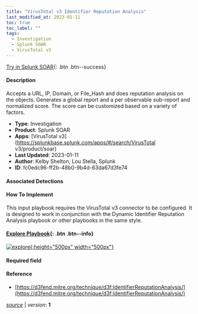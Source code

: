 ```yaml
---
title: "VirusTotal v3 Identifier Reputation Analysis"
last_modified_at: 2023-01-11
toc: true
toc_label: ""
tags:
  - Investigation
  - Splunk SOAR
  - VirusTotal v3
---
```


[Try in Splunk SOAR](https://www.splunk.com/en_us/software/splunk-security-orchestration-and-automation.html){: .btn .btn--success}

#### Description

Accepts a URL, IP, Domain, or File_Hash and does reputation analysis on the objects. Generates a global report and a per observable sub-report and normalized score. The score can be customized based on a variety of factors.

- **Type**: Investigation
- **Product**: Splunk SOAR
- **Apps**: [VirusTotal v3](https://splunkbase.splunk.com/apps/#/search/VirusTotal v3/product/soar)
- **Last Updated**: 2023-01-11
- **Author**: Kelby Shelton, Lou Stella, Splunk
- **ID**: fc0edc96-ff2b-48b0-9b4d-63da67d3fe74

#### Associated Detections


#### How To Implement
This input playbook requires the VirusTotal v3 connector to be configured. It is designed to work in conjunction with the Dynamic Identifier Reputation Analysis playbook or other playbooks in the same style.


#### [Explore Playbook](https://splunk.github.io/soar-playbook-viewer/?playbook=https://raw.githubusercontent.com/phantomcyber/playbooks/latest/VirusTotal_v3_Identifier_Reputation_Analysis.json){: .btn .btn--info}

[![explore](https://raw.githubusercontent.com/splunk/security_content/develop/playbooks/VirusTotal_v3_Identifier_Reputation_Analysis.png){:height="500px" width="500px"}](https://splunk.github.io/soar-playbook-viewer/?playbook=https://raw.githubusercontent.com/phantomcyber/playbooks/latest/VirusTotal_v3_Identifier_Reputation_Analysis.json)

#### Required field


#### Reference

* [https://d3fend.mitre.org/technique/d3f:IdentifierReputationAnalysis/](https://d3fend.mitre.org/technique/d3f:IdentifierReputationAnalysis/)




[*source*](https://github.com/splunk/security_content/tree/develop/playbooks/VirusTotal_v3_Identifier_Reputation_Analysis.yml) \| *version*: **1**